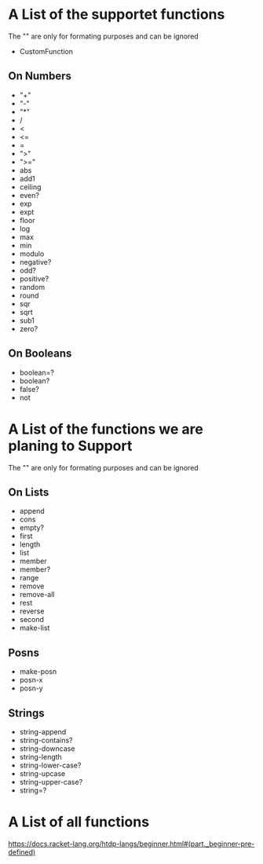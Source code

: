 # A List of the supportet functions
The "" are only for formating purposes and can be ignored

- CustomFunction
## On Numbers
- "+"
- "-"
- "*"
- /
- <
- <=
- =
- ">"
- ">="
- abs
- add1
- ceiling
- even?
- exp
- expt
- floor
- log
- max
- min
- modulo
- negative?
- odd?
- positive?
- random
- round
- sqr
- sqrt
- sub1
- zero?

## On Booleans
- boolean=?
- boolean?
- false?
- not

# A List of the functions we are planing to Support
The "" are only for formating purposes and can be ignored

## On Lists
- append
- cons
- empty?
- first
- length
- list
- member
- member?
- range
- remove
- remove-all
- rest
- reverse
- second
- make-list
## Posns
- make-posn
- posn-x
- posn-y
## Strings
- string-append
- string-contains?
- string-downcase
- string-length
- string-lower-case?
- string-upcase
- string-upper-case?
- string=?

# A List of all functions
https://docs.racket-lang.org/htdp-langs/beginner.html#(part._beginner-pre-defined)
